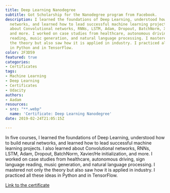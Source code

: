 ```yaml
---
title: Deep Learning Nanodegree
subtitle: Got Scholarship for the Nanodegree program from Facebook.
description: I learned the foundations of Deep Learning, understood how to build neural
  networks, and learned how to lead successful machine learning projects. I also learned
  about Convolutional networks, RNNs, LSTM, Adam, Dropout, BatchNorm, Xavier/He initialization,
  and more. I worked on case studies from healthcare, autonomous driving, sign language
  reading, music generation, and natural language processing. I mastered not only
  the theory but also saw how it is applied in industry. I practiced all these ideas
  in Python and in TensorFlow.
color: 2F3D59
featured: true
categories:
- Certificates
tags:
- Machine Learning
- Deep Learning
- Certificates
- Udacity
authors:
- Aadam
resources:
- src: "**.webp"
  name: 'Certificate: Deep Learning Nanodegree'
date: 2019-02-24T21:05:15Z

---
```

In five courses, I learned the foundations of Deep Learning, understood how to build neural networks, and learned how to lead successful machine learning projects. I also learned about Convolutional networks, RNNs, LSTM, Adam, Dropout, BatchNorm, Xavier/He initialization, and more. I worked on case studies from healthcare, autonomous driving, sign language reading, music generation, and natural language processing. I mastered not only the theory but also saw how it is applied in industry. I practiced all these ideas in Python and in TensorFlow.

[Link to the certificate](https://www.coursera.org/account/accomplishments/specialization/certificate/TNUJ6SHQY8ZF)